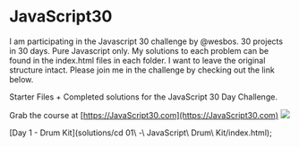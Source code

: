 # JavaScript30
I am participating in the Javascript 30 challenge by @wesbos. 30 projects in 30 days. Pure Javascript only.
My solutions to each problem can be found in the index.html files in each folder. I want to leave the original structure intact. 
Please join me in the challenge by checking out the link below.

Starter Files + Completed solutions for the JavaScript 30 Day Challenge.

Grab the course at [https://JavaScript30.com](https://JavaScript30.com)
![](https://javascript30.com/images/JS3-social-share.png)

[Day 1 -  Drum Kit](solutions/cd 01\ -\ JavaScript\ Drum\ Kit/index.html);